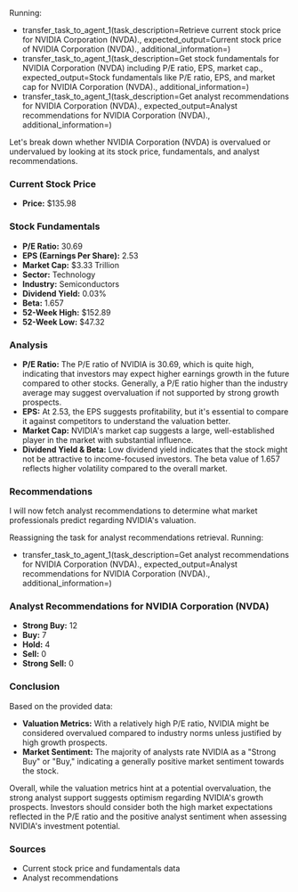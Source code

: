 
Running:
 - transfer_task_to_agent_1(task_description=Retrieve current stock price for NVIDIA Corporation (NVDA)., expected_output=Current stock price of NVIDIA Corporation (NVDA)., additional_information=)
 - transfer_task_to_agent_1(task_description=Get stock fundamentals for NVIDIA Corporation (NVDA) including P/E ratio, EPS, market cap., expected_output=Stock fundamentals like P/E ratio, EPS, and market cap for NVIDIA Corporation (NVDA)., additional_information=)
 - transfer_task_to_agent_1(task_description=Get analyst recommendations for NVIDIA Corporation (NVDA)., expected_output=Analyst recommendations for NVIDIA Corporation (NVDA)., additional_information=)

Let's break down whether NVIDIA Corporation (NVDA) is overvalued or undervalued by looking at its stock price, fundamentals, and analyst recommendations.

### Current Stock Price
- **Price:** $135.98

### Stock Fundamentals
- **P/E Ratio:** 30.69
- **EPS (Earnings Per Share):** 2.53
- **Market Cap:** $3.33 Trillion
- **Sector:** Technology
- **Industry:** Semiconductors
- **Dividend Yield:** 0.03%
- **Beta:** 1.657
- **52-Week High:** $152.89
- **52-Week Low:** $47.32

### Analysis
- **P/E Ratio:** The P/E ratio of NVIDIA is 30.69, which is quite high, indicating that investors may expect higher earnings growth in the future compared to other stocks. Generally, a P/E ratio higher than the industry average may suggest overvaluation if not supported by strong growth prospects.
- **EPS:** At 2.53, the EPS suggests profitability, but it's essential to compare it against competitors to understand the valuation better.
- **Market Cap:** NVIDIA's market cap suggests a large, well-established player in the market with substantial influence.
- **Dividend Yield & Beta:** Low dividend yield indicates that the stock might not be attractive to income-focused investors. The beta value of 1.657 reflects higher volatility compared to the overall market.

### Recommendations
I will now fetch analyst recommendations to determine what market professionals predict regarding NVIDIA's valuation.

Reassigning the task for analyst recommendations retrieval.
Running:
 - transfer_task_to_agent_1(task_description=Get analyst recommendations for NVIDIA Corporation (NVDA)., expected_output=Analyst recommendations for NVIDIA Corporation (NVDA)., additional_information=)

### Analyst Recommendations for NVIDIA Corporation (NVDA)
- **Strong Buy:** 12
- **Buy:** 7
- **Hold:** 4
- **Sell:** 0
- **Strong Sell:** 0

### Conclusion

Based on the provided data:
- **Valuation Metrics:** With a relatively high P/E ratio, NVIDIA might be considered overvalued compared to industry norms unless justified by high growth prospects.
- **Market Sentiment:** The majority of analysts rate NVIDIA as a "Strong Buy" or "Buy," indicating a generally positive market sentiment towards the stock.

Overall, while the valuation metrics hint at a potential overvaluation, the strong analyst support suggests optimism regarding NVIDIA's growth prospects. Investors should consider both the high market expectations reflected in the P/E ratio and the positive analyst sentiment when assessing NVIDIA's investment potential.

### Sources
- Current stock price and fundamentals data
- Analyst recommendations